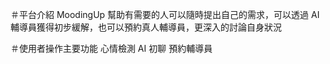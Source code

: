 ＃平台介紹
MoodingUp 幫助有需要的人可以隨時提出自己的需求，可以透過 AI 輔導員獲得初步緩解，也可以預約真人輔導員，更深入的討論自身狀況

＃使用者操作主要功能
心情檢測
AI 初聊
預約輔導員
